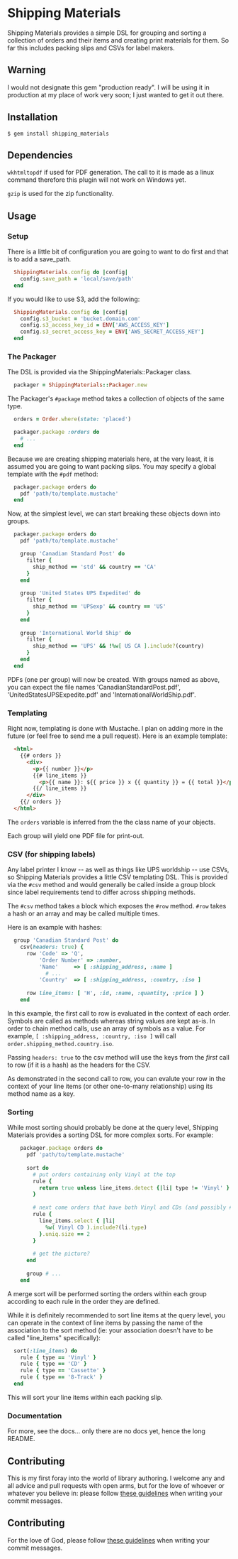 # Shipping Materials

Shipping Materials provides a simple DSL for grouping and sorting a collection
of orders and their items and creating print materials for them.  So far this
includes packing slips and CSVs for label makers.

## Warning

I would not designate this gem "production ready".  I will be using it in
production at my place of work very soon; I just wanted to get it out there.

## Installation

    $ gem install shipping_materials

## Dependencies

`wkhtmltopdf` if used for PDF generation.  The call to it is made as a linux
command therefore this plugin will not work on Windows yet.
    
`gzip` is used for the zip functionality.

## Usage

### Setup

There is a little bit of configuration you are going to want to do first and
that is to add a save_path.

```ruby
  ShippingMaterials.config do |config|
    config.save_path = 'local/save/path'
  end
```

If you would like to use S3, add the following:

```ruby
  ShippingMaterials.config do |config|
    config.s3_bucket = 'bucket.domain.com'
    config.s3_access_key_id = ENV['AWS_ACCESS_KEY']
    config.s3_secret_access_key = ENV['AWS_SECRET_ACCESS_KEY']
  end
```

### The Packager

The DSL is provided via the ShippingMaterials::Packager class.

```ruby
  packager = ShippingMaterials::Packager.new
```

The Packager's `#package` method takes a collection of objects of the same
type.

```ruby
  orders = Order.where(state: 'placed')

  packager.package :orders do
    # ...
  end
```

Because we are creating shipping materials here, at the very least, it is
assumed you are going to want packing slips.  You may specify a global template
with the `#pdf` method:

```ruby
  packager.package orders do
    pdf 'path/to/template.mustache'
  end
```

Now, at the simplest level, we can start breaking these objects down into
groups.

```ruby
  packager.package orders do
    pdf 'path/to/template.mustache'

    group 'Canadian Standard Post' do
      filter {
        ship_method == 'std' && country == 'CA'
      }
    end
    
    group 'United States UPS Expedited' do
      filter {
        ship_method == 'UPSexp' && country == 'US'
      }
    end
    
    group 'International World Ship' do
      filter {
        ship_method == 'UPS' && !%w[ US CA ].include?(country)
      }
    end
  end
```

PDFs (one per group) will now be created.  With groups named as above, you can
expect the file names 'CanadianStandardPost.pdf', 'UnitedStatesUPSExpedite.pdf'
and 'InternationalWorldShip.pdf'.

### Templating

Right now, templating is done with Mustache.  I plan on adding more in the
future (or feel free to send me a pull request).  Here is an example template:

```html
  <html>
    {{# orders }}
      <div>
        <p>{{ number }}</p>
        {{# line_items }}
          <p>{{ name }}: ${{ price }} x {{ quantity }} = {{ total }}</p>
        {{/ line_items }}
      </div>
    {{/ orders }}
  </html>
```


The `orders` variable is inferred from the the class name of your objects.

Each group will yield one PDF file for print-out.

### CSV (for shipping labels)

Any label printer I know -- as well as things like UPS worldship -- use CSVs,
so Shipping Materials provides a little CSV templating DSL.  This is provided
via the `#csv` method and would generally be called inside a group block since
label requirements tend to differ across shipping methods.

The `#csv` method takes a block which exposes the `#row` method.  `#row` takes
a hash or an array and may be called multiple times.

Here is an example with hashes:

```ruby
  group 'Canadian Standard Post' do
    csv(headers: true) {
      row 'Code' => 'Q',
          'Order Number' => :number,
          'Name'     => [ :shipping_address, :name ]
            # ...
          'Country'  => [ :shipping_address, :country, :iso ]
          
      row line_items: [ 'H', :id, :name, :quantity, :price ] }
    end
```

In this example, the first call to row is evaluated in the context of each
order.  Symbols are called as methods whereas string values are kept as-is.  In
order to chain method calls, use an array of symbols as a value.  For example,
`[ :shipping_address, :country, :iso ]` will call
`order.shipping_method.country.iso`.

Passing `headers: true` to the csv method will use the keys from the _first_
call to row (if it is a hash) as the headers for the CSV.

As demonstrated in the second call to row, you can evalute your row in the
context of your line items (or other one-to-many relationship) using its method
name as a key.

### Sorting

While most sorting should probably be done at the query level, Shipping
Materials provides a sorting DSL for more complex sorts.  For example:

```ruby
    packager.package orders do
      pdf 'path/to/template.mustache'
        
      sort do
        # put orders containing only Vinyl at the top
        rule {
          return true unless line_items.detect {|li| type != 'Vinyl' }
        }
        
        # next come orders that have both Vinyl and CDs (and possibly # other)
        rule {
          line_items.select { |li|
            %w( Vinyl CD ).include?(li.type)
          }.uniq.size == 2
        }
        
        # get the picture?
      end
        
      group # ...
    end
```

A merge sort will be performed sorting the orders within each group according
to each rule in the order they are defined.

While it is definitely recommended to sort line items at the query level, you
can operate in the context of line items by passing the name of the association
to the sort method (ie: your association doesn't have to be called "line_items"
specifically):

```ruby
  sort(:line_items) do
    rule { type == 'Vinyl' }
    rule { type == 'CD' }
    rule { type == 'Cassette' }
    rule { type == '8-Track' }
  end
```

This will sort your line items within each packing slip.

### Documentation

For more, see the docs... only there are no docs yet, hence the long README.

## Contributing

This is my first foray into the world of library authoring.  I welcome any and
all advice and pull requests with open arms, but for the love of whoever or
whatever you believe in: please follow [these
guidelines](http://tbaggery.com/2008/04/19/a-note-about-git-commit-messages.html)
when writing your commit messages.

## Contributing

For the love of God, please follow [these
guidelines](http://tbaggery.com/2008/04/19/a-note-about-git-commit-messages.html)
when writing your commit messages.
